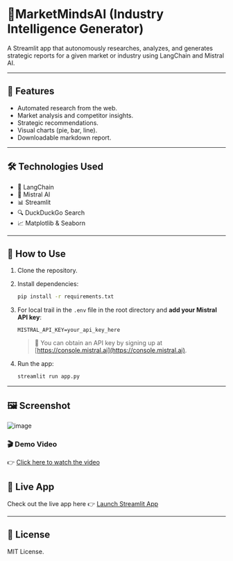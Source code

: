 
# 📘MarketMindsAI (Industry Intelligence Generator)

A Streamlit app that autonomously researches, analyzes, and generates strategic reports for a given market or industry using LangChain and Mistral AI.

---

## 🚀 Features

- Automated research from the web.
- Market analysis and competitor insights.
- Strategic recommendations.
- Visual charts (pie, bar, line).
- Downloadable markdown report.

---

## 🛠️ Technologies Used

- 🦜 LangChain
- 🤖 Mistral AI
- 📊 Streamlit
- 🔍 DuckDuckGo Search
- 📈 Matplotlib & Seaborn

---

## 🧪 How to Use

1. Clone the repository.
2. Install dependencies:
   ```bash
   pip install -r requirements.txt
   ```
3. For local trail in the `.env` file in the root directory and **add your Mistral API key**:
   ```env
   MISTRAL_API_KEY=your_api_key_here
   ```
   > 🔐 You can obtain an API key by signing up at [https://console.mistral.ai](https://console.mistral.ai).

4. Run the app:
   ```bash
   streamlit run app.py
   ```

---

## 🖼 Screenshot

![image](https://github.com/user-attachments/assets/474b3b93-a05a-4845-a9f7-d430a9e371e0)

### 🎬 Demo Video

👉 [Click here to watch the video]([https://drive.google.com/file/d/123456789/view](https://drive.google.com/file/d/1j1cesUHqNxY_QeN53o1XHT1iZUcxxQ8b/view?usp=sharing))

## 🚀 Live App

Check out the live app here 👉 [Launch Streamlit App](https://marketmindsai.streamlit.app/)


---

## 📄 License

MIT License.
